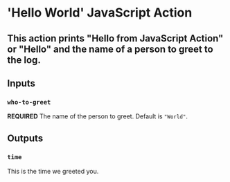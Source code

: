 # 'Hello World' JavaScript Action

This action prints "Hello from JavaScript Action" or "Hello" and the name of a person to greet to the log.
---

## Inputs

### `who-to-greet`

**REQUIRED** The name of the person to greet. Default is `"World"`.

## Outputs

### `time`

This is the time we greeted you.

